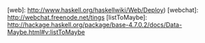 
[auth]: https://github.com/snapframework/snap/blob/master/src/Snap/Snaplet/Auth.hs
[bma]: https://twitter.com/bitemyapp
[bytestring]: https://hackage.haskell.org/package/bytestring
[docker]: https://docker.com/
[ghc]: http://www.haskell.org/ghc/download_ghc_7_6_3
[hackage-templates]: https://hackage.haskell.org/packages/search?terms=templating
[heist]: https://github.com/snapframework/snap/blob/master/src/Snap/Snaplet/Heist.hs
[hub]: https://hub.docker.com
[lh]: https://github.com/bitemyapp/learnhaskell/blob/master/README.md
[postgres]: https://github.com/mightybyte/snaplet-postgresql-simple/
[snap-templates]: https://github.com/snapframework/snap-templates
[snap]: http://snapframework.com/
[web]: http://www.haskell.org/haskellwiki/Web/Deploy)
[webchat]: http://webchat.freenode.net/tings
[listToMaybe]: http://hackage.haskell.org/package/base-4.7.0.2/docs/Data-Maybe.html#v:listToMaybe

[nestSnaplet]: http://hackage.haskell.org/package/snap-0.13.3.2/docs/Snap-Snaplet.html#v:nestSnaplet
[snaphack]: http://hackage.haskell.org/package/snap-0.13.2.2/docs/Snap-Snaplet-Auth.html#t:AuthSet
[quickHttpServe]: http://hackage.haskell.org/package/snap-server-0.9.4.5/docs/Snap-Http-Server.html#v:quickHttpServe
[monadsnap]: http://hackage.haskell.org/package/snap-core-0.9.6.3/docs/Snap-Core.html#g:1

[pgsInit]: http://hackage.haskell.org/package/snaplet-postgresql-simple-0.6/docs/Snap-Snaplet-PostgresqlSimple.html#v:pgsInit
[PGSConfig]: http://hackage.haskell.org/package/snaplet-postgresql-simple-0.6/docs/Snap-Snaplet-PostgresqlSimple.html#t:PGSConfig
[initPostgresAuth]: http://hackage.haskell.org/package/snaplet-postgresql-simple-0.6/docs/Snap-Snaplet-Auth-Backends-PostgresqlSimple.html#v:initPostgresAuth

[book-github]: https://github.com/ChristopherBiscardi/snap-for-beginners/tree/master
[sfb-git-barebones]: https://github.com/snapforbeginners/barebones
[sfb-git-default]: https://github.com/snapforbeginners/default
[sfb-git-scaffolding]: https://github.com/snapforbeginners/default
[sfb-git-pulsar-postgres]: https://github.com/snapforbeginners/pulsar-postgres

[fromfield]: https://hackage.haskell.org/package/postgresql-simple-0.4.9.0/docs/Database-PostgreSQL-Simple-FromField.html#control.i:FromField
[pgs-query]: https://hackage.haskell.org/package/postgresql-simple-0.4.9.0/docs/Database-PostgreSQL-Simple.html#g:2

[^prag]: This is a Language Pragma. There is plenty of information on them online if you search for "haskell language pragmas".
[^rec]: The way we are writing this datatype is called "Record Syntax".
[^auththing]: More on this in the Authentication and Routing chapters.
[^splices]: More on splices in the Heist chapter
